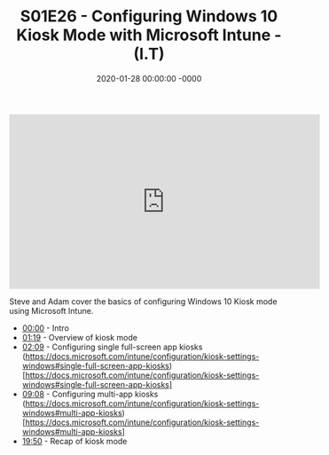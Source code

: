 ﻿---
layout: post
title: "S01E26 - Configuring Windows 10 Kiosk Mode with Microsoft Intune - (I.T)"
date: 2020-01-28 00:00:00 -0000
categories:
---

<iframe loading="lazy" width="560" height="315" src="https://www.youtube.com/embed/_41uWko2WkE" title="YouTube video player" frameborder="0" allow="accelerometer; autoplay; clipboard-write; encrypted-media; gyroscope; picture-in-picture" allowfullscreen></iframe>

Steve and Adam cover the basics of configuring Windows 10 Kiosk mode using Microsoft Intune.

* [00:00](https://www.youtube.com/watch?v=_41uWko2WkE&t=0s) - Intro
* [01:19](https://www.youtube.com/watch?v=_41uWko2WkE&t=79s) - Overview of kiosk mode
* [02:09](https://www.youtube.com/watch?v=_41uWko2WkE&t=129s) - Configuring single full-screen app kiosks
(https://docs.microsoft.com/intune/configuration/kiosk-settings-windows#single-full-screen-app-kiosks) [https://docs.microsoft.com/intune/configuration/kiosk-settings-windows#single-full-screen-app-kiosks]
* [09:08](https://www.youtube.com/watch?v=_41uWko2WkE&t=548s) - Configuring multi-app kiosks
(https://docs.microsoft.com/intune/configuration/kiosk-settings-windows#multi-app-kiosks) [https://docs.microsoft.com/intune/configuration/kiosk-settings-windows#multi-app-kiosks]
* [19:50](https://www.youtube.com/watch?v=_41uWko2WkE&t=1190s) - Recap of kiosk mode


